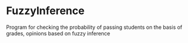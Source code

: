 # FuzzyInference
Program for checking the probability of passing students on the basis of grades, opinions based on fuzzy inference
